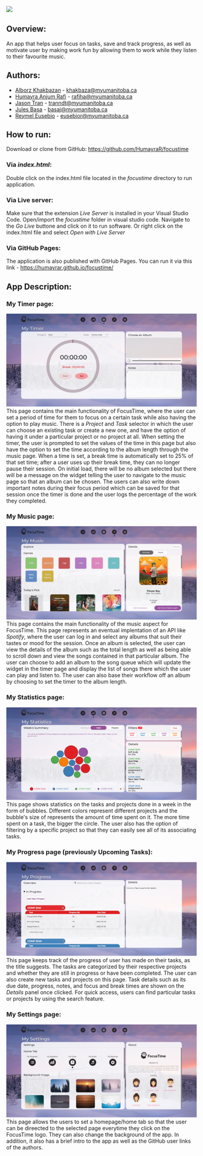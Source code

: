 <!-- # FocusTime -->
![](assets/logoCropped.png)

## Overview:
An app that helps user focus on tasks, save and track progress, as well as motivate user by making work fun by allowing them to work while they listen to their favourite music.

## Authors:
- [Alborz Khakbazan](https://github.com/alborzk) - khakbaza@myumanitoba.ca
- [Humayra Anjum Rafi](https://github.com/Humayra98) - rafiha@myumanitoba.ca
- [Jason Tran](https://github.com/tranndt) - tranndt@myumanitoba.ca 
- [Jules Basa](https://github.com/basaaj) - basaj@myumanitoba.ca
- [Reymel Eusebio](https://github.com/r3ym3l) - eusebior@myumanitoba.ca

## How to run:

Download or clone from GitHub: https://github.com/HumayraR/focustime

### Via _index.html_:
Double click on the index.html file located in the _focustime_ directory to run application.

### Via Live server:
Make sure that the extension _Live Server_ is installed in your Visual Studio Code. Open/import the _focustime_ folder in visual studio code. Navigate to the _Go Live_ buttone and click on it to run software. Or right click on the index.html file and select _Open with Live Server_ 

### Via GitHub Pages:
The application is also published with GitHub Pages. You can run it via this link - https://humayrar.github.io/focustime/ 

## App Description: 

### My Timer page:

![My Timer page screenshot](https://raw.githubusercontent.com/Humayra98/focustime/main/assets/readme_imgs/my_timer.png)
This page contains the main functionality of FocusTime, where the user can set a period of time for them to focus on a certain task while also having the option to play music. There is a _Project_ and _Task_ selector in which the user can choose an existing task or create a new one, and have the option of having it under a particular project or no project at all. When setting the timer, the user is prompted to set the values of the time in this page but also have the option to set the time according to the album length through the music page. When a time is set, a break time is automatically set to 25% of that set time; after a user uses up their break time, they can no longer pause their session. On initial load, there will be no album selected but there will be a message on the widget telling the user to navigate to the music page so that an album can be chosen. The users can also write down important notes during their focus period which can be saved for that session once the timer is done and the user logs the percentage of the work they completed.  

### My Music page:

![My Music page screenshot](https://raw.githubusercontent.com/Humayra98/focustime/main/assets/readme_imgs/my_music.png)
This page contains the main functionality of the music aspect for FocusTime. This page represents an eventual implentation of an API like _Spotify_, where the user can log in and select any albums that suit their tastes or mood for the session. Once an album is selected, the user can view the details of the album such as the total length as well as being able to scroll down and view the songs contained in that particular album. The user can choose to add an album to the song queue which will update the widget in the timer page and display the list of songs there which the user can play and listen to. The user can also base their workflow off an album by choosing to set the timer to the album length.

### My Statistics page:

![My Statistics page screenshot](https://raw.githubusercontent.com/Humayra98/focustime/main/assets/readme_imgs/my_statistics.png)  
This page shows statistics on the tasks and projects done in a week in the form of bubbles. Different colors represent different projects and the bubble's size of represents the amount of time spent on it. The more time spent on a task, the bigger the circle. The user also has the option of filtering by a specific project so that they can easily see all of its associating tasks.

### My Progress page (previously Upcoming Tasks):

![My Progress page screenshot](https://raw.githubusercontent.com/Humayra98/focustime/main/assets/readme_imgs/my_progress.png)
This page keeps track of the progress of user has made on their tasks, as the title suggests. The tasks are categorized by their respective projects and whether they are still in progress or have been completed. The user can also create new tasks and projects on this page. Task details such as its due date, progress, notes, and focus and break times are shown on the _Details_ panel once clicked. For quick access, users can find particular tasks or projects by using the search feature. 

### My Settings page:

![My Settings page screenshot](https://raw.githubusercontent.com/Humayra98/focustime/main/assets/readme_imgs/my_settings.png)  
This page allows the users to set a homepage/home tab so that the user can be direected to the selected page everytime they click on the FocusTime logo. They can also change the background of the app. In addition, it also has a brief intro to the app as well as the GitHub user links of the authors.
